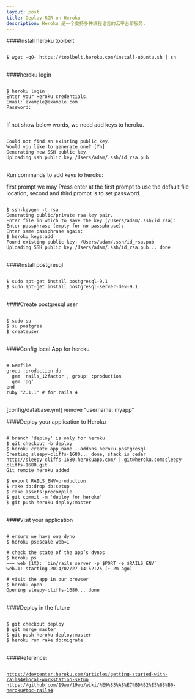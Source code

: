 ```yaml
---
layout: post 
title: Deploy ROR on Heroku 
description: Heroku 是一个支持多种编程语言的云平台即服务.
---
```


####Install heroku toolbelt

<pre>
<code id='code-customize'>
$ wget -qO- https://toolbelt.heroku.com/install-ubuntu.sh | sh
</code>
</pre>

####heroku login

<pre>
<code id='code-customize'>
$ heroku login
Enter your Heroku credentials.
Email: example@example.com
Password:
</code>
</pre>

If not show below words, we need add keys to heroku.

<pre>
<code id='code-customize'>
Could not find an existing public key.
Would you like to generate one? [Yn]
Generating new SSH public key.
Uploading ssh public key /Users/adam/.ssh/id_rsa.pub
</code>
</pre>

Run commands to add keys to heroku: 

first prompt we may Press enter at the first prompt to use the default file location, second and third prompt is to set password.

<pre>
<code id='code-customize'>
$ ssh-keygen -t rsa
Generating public/private rsa key pair.
Enter file in which to save the key (/Users/adam/.ssh/id_rsa):
Enter passphrase (empty for no passphrase):
Enter same passphrase again:
$ heroku keys:add
Found existing public key: /Users/adam/.ssh/id_rsa.pub
Uploading SSH public key /Users/adam/.ssh/id_rsa.pub... done
</code>
</pre>

####Install postgresql
<pre>
<code id='code-customize'>
$ sudo apt-get install postgresql-9.1  
$ sudo apt-get install postgresql-server-dev-9.1
</code>
</pre>

####Create postgresql user

<pre>
<code id='code-customize'>
$ sudo su
$ su postgres
$ createuser
</code>
</pre>

####Config local App for heroku

<pre>
<code id='code-customize'>
# Gemfile
group :production do
  gem 'rails_12factor', group: :production
  gem 'pg'
end
ruby "2.1.1" # for rails 4
</code>
</pre>

[config/database.yml] remove "username: myapp"

####Deploy your application to Heroku

<pre>
<code id='code-customize'>
# branch 'deploy' is only for heroku
$ git checkout -b deploy
$ heroku create app_name --addons heroku-postgresql
Creating sleepy-cliffs-1680... done, stack is cedar
http://sleepy-cliffs-1680.herokuapp.com/ | git@heroku.com:sleepy-cliffs-1680.git
Git remote heroku added

$ export RAILS_ENV=production
$ rake db:drop db:setup
$ rake assets:precompile
$ git commit -m 'deploy for heroku'
$ git push heroku deploy:master
</code>
</pre>

####Visit your application

<pre>
<code id='code-customize'>
# ensure we have one dyno
$ heroku ps:scale web=1

# check the state of the app’s dynos
$ heroku ps
=== web (1X): `bin/rails server -p $PORT -e $RAILS_ENV`
web.1: starting 2014/02/27 14:52:25 (~ 2m ago)

# visit the app in our browser 
$ heroku open
Opening sleepy-cliffs-1680... done
</code>
</pre>

####Deploy in the future

<pre>
<code id='code-customize'>
$ git checkout deploy
$ git merge master
$ git push heroku deploy:master
$ heroku run rake db:migrate
</code>
</pre>

####Reference:

<pre>
<code id='code-customize'>
<a href="https://devcenter.heroku.com/articles/getting-started-with-rails4#local-workstation-setup">https://devcenter.heroku.com/articles/getting-started-with-rails4#local-workstation-setup</a>
<a href="https://github.com/19wu/19wu/wiki/%E9%83%A8%E7%BD%B2%E5%88%B0-heroku#toc-rails4">https://github.com/19wu/19wu/wiki/%E9%83%A8%E7%BD%B2%E5%88%B0-heroku#toc-rails4</a>
</code>
</pre>

